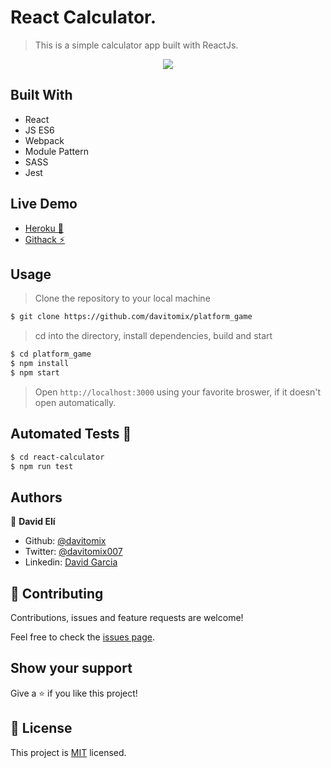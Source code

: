 # React Calculator.
> This is a simple calculator app built with ReactJs.

<p align="center">
  <img src="./">
</p>

## Built With
- React
- JS ES6
- Webpack
- Module Pattern
- SASS
- Jest

## Live Demo

- [Heroku :rocket:](#)
- [Githack :zap:](#)

## Usage

> Clone the repository to your local machine

```sh
$ git clone https://github.com/davitomix/platform_game
```

> cd into the directory, install dependencies, build and start

```sh
$ cd platform_game
$ npm install
$ npm start
```

> Open `http://localhost:3000` using your favorite broswer, if it doesn't open automatically.

## Automated Tests :space_invader:
```sh
$ cd react-calculator
$ npm run test
```

## Authors
👤 **David Elí**

- Github: [@davitomix](https://github.com/davitomix)
- Twitter: [@davitomix007](https://twitter.com/davitomix007)
- Linkedin: [David Garcia](https://www.linkedin.com/in/davideligarcia/)

## 🤝 Contributing
Contributions, issues and feature requests are welcome!

Feel free to check the [issues page](issues/).

## Show your support
Give a ⭐️ if you like this project!

## 📝 License
This project is [MIT](lic.url) licensed.
